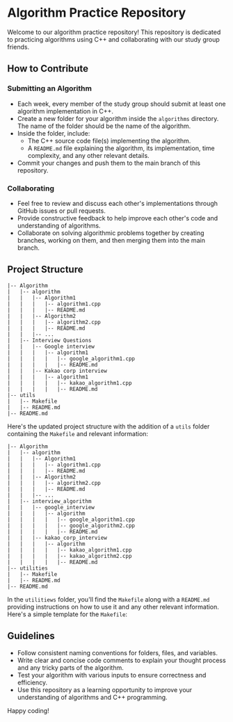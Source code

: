 
# Algorithm Practice Repository

Welcome to our algorithm practice repository! This repository is dedicated to practicing algorithms using C++ and collaborating with our study group friends.

## How to Contribute

### Submitting an Algorithm
- Each week, every member of the study group should submit at least one algorithm implementation in C++.
- Create a new folder for your algorithm inside the `algorithms` directory. The name of the folder should be the name of the algorithm.
- Inside the folder, include:
  - The C++ source code file(s) implementing the algorithm.
  - A `README.md` file explaining the algorithm, its implementation, time complexity, and any other relevant details.
- Commit your changes and push them to the main branch of this repository.

### Collaborating
- Feel free to review and discuss each other's implementations through GitHub issues or pull requests.
- Provide constructive feedback to help improve each other's code and understanding of algorithms.
- Collaborate on solving algorithmic problems together by creating branches, working on them, and then merging them into the main branch.

## Project Structure

```
|-- Algorithm
|   |-- algorithm
|   |   |-- Algorithm1
|   |   |   |-- algorithm1.cpp
|   |   |   |-- README.md
|   |   |-- Algorithm2
|   |   |   |-- algorithm2.cpp
|   |   |   |-- README.md
|   |   |-- ...
|   |-- Interview Questions
|   |   |-- Google interview
|   |   |   |-- algorithm1
|   |   |   |   |-- google_algorithm1.cpp
|   |   |   |   |-- README.md
|   |   |-- Kakao corp interview
|   |   |   |-- algorithm1
|   |   |   |   |-- kakao_algorithm1.cpp
|   |   |   |   |-- README.md
|-- utils
|   |-- Makefile
|   |-- README.md
|-- README.md

```

Here's the updated project structure with the addition of a `utils` folder containing the `Makefile` and relevant information:

```
|-- Algorithm
|   |-- algorithm
|   |   |-- Algorithm1
|   |   |   |-- algorithm1.cpp
|   |   |   |-- README.md
|   |   |-- Algorithm2
|   |   |   |-- algorithm2.cpp
|   |   |   |-- README.md
|   |   |-- ...
|   |-- interview_algorithm
|   |   |-- google_interview
|   |   |   |-- algorithm
|   |   |   |   |-- google_algorithm1.cpp
|   |   |   |   |-- google_algorithm2.cpp
|   |   |   |   |-- README.md
|   |   |-- kakao_corp_interview
|   |   |   |-- algorithm
|   |   |   |   |-- kakao_algorithm1.cpp
|   |   |   |   |-- kakao_algorithm2.cpp
|   |   |   |   |-- README.md
|-- utilities
|   |-- Makefile
|   |-- README.md
|-- README.md
```

In the `utilitiews` folder, you'll find the `Makefile` along with a `README.md` providing instructions on how to use it and any other relevant information. Here's a simple template for the `Makefile`:

## Guidelines
- Follow consistent naming conventions for folders, files, and variables.
- Write clear and concise code comments to explain your thought process and any tricky parts of the algorithm.
- Test your algorithm with various inputs to ensure correctness and efficiency.
- Use this repository as a learning opportunity to improve your understanding of algorithms and C++ programming.

Happy coding!